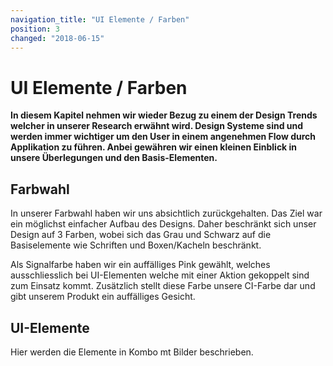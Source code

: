 ```yaml
---
navigation_title: "UI Elemente / Farben"
position: 3
changed: "2018-06-15"
---
```


# UI Elemente / Farben

**In diesem Kapitel nehmen wir wieder Bezug zu einem der Design Trends welcher in unserer Research erwähnt wird. Design Systeme sind und werden immer wichtiger um den User in einem angenehmen Flow durch Applikation zu führen. Anbei gewähren wir einen kleinen Einblick in unsere Überlegungen und den Basis-Elementen.**

## Farbwahl
In unserer Farbwahl haben wir uns absichtlich zurückgehalten. Das Ziel war ein möglichst einfacher Aufbau des Designs. Daher beschränkt sich unser Design auf 3 Farben, wobei sich das Grau und Schwarz auf die Basiselemente wie Schriften und Boxen/Kacheln beschränkt. 

Als Signalfarbe haben wir ein auffälliges Pink gewählt, welches ausschliesslich bei UI-Elementen welche mit einer Aktion gekoppelt sind zum Einsatz kommt. Zusätzlich stellt diese Farbe unsere CI-Farbe dar und gibt unserem Produkt ein auffälliges Gesicht.

## UI-Elemente
Hier werden die Elemente in Kombo mt Bilder beschrieben.